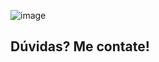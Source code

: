![image](https://github.com/user-attachments/assets/04b701d9-535c-450d-b03f-c3cbc72a5599)


<h2>Dúvidas? Me contate!</h2>
